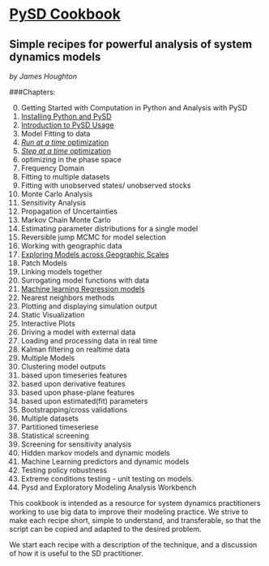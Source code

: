 [PySD Cookbook](http://jamesphoughton.github.io/PySD-Cookbook)
=============
## Simple recipes for powerful analysis of system dynamics models
*by James Houghton*

###Chapters:

0. Getting Started with Computation in Python and Analysis with PySD
 1. [Installing Python and PySD](http://nbviewer.ipython.org/github/JamesPHoughton/PySD-Cookbook/blob/master/1_2_Installation_and_Setup.ipynb)
 1. [Introduction to PySD Usage](http://nbviewer.ipython.org/github/JamesPHoughton/PySD-Cookbook/blob/master/1_3_Hello_World_Teacup.ipynb)
1. Model Fitting to data
 1. [*Run at a time* optimization](http://nbviewer.ipython.org/github/JamesPHoughton/PySD-Cookbook/blob/master/2_1_Fitting_with_Optimization.ipynb)
 2. [*Step at a time* optimization](http://nbviewer.ipython.org/github/JamesPHoughton/PySD-Cookbook/blob/master/2_2_Step_at_a_time_optimization.ipynb)
 3. optimizing in the phase space
 4. Frequency Domain
 4. Fitting to multiple datasets
 5. Fitting with unobserved states/ unobserved stocks
2. Monte Carlo Analysis
 3. Sensitivity Analysis
 4. Propagation of Uncertainties
2. Markov Chain Monte Carlo
 1. Estimating parameter distributions for a single model
 2. Reversible jump MCMC for model selection
3. Working with geographic data
 4. [Exploring Models across Geographic Scales](http://nbviewer.ipython.org/github/JamesPHoughton/PySD-Cookbook/blob/master/Exploring%20models%20across%20geographic%20scales.ipynb)
3. Patch Models
 1. Linking models together
4. Surrogating model functions with data
 1. [Machine learning Regression models](http://nbviewer.ipython.org/github/JamesPHoughton/PySD-Cookbook/blob/master/6_1_Surrogating_with_regression.ipynb)
 2. Nearest neighbors methods
3. Plotting and displaying simulation output
 4. Static Visualization
 5. Interactive Plots
5. Driving a model with external data
6. Loading and processing data in real time
7. Kalman filtering on realtime data
5. Multiple Models
10. Clustering model outputs
 1. based upon timeseries features
 2. based upon derivative features
 3. based upon phase-plane features
 4. based upon estimated(fit) parameters
11. Bootstrapping/cross validations
 1. Multiple datasets
 2. Partitioned timeseriese
12. Statistical screening
 13. Screening for sensitivity analysis 
13. Hidden markov models and dynamic models
14. Machine Learning predictors and dynamic models
15. Testing policy robustness
16. Extreme conditions testing - unit testing on models.
17. Pysd and Exploratory Modeling Analysis Workbench

This cookbook is intended as a resource for system dynamics practitioners working to use big data to 
improve their modeling practice. We strive to make each recipe short, simple to understand, and transferable, 
so that the script can be copied and adapted to the desired problem.

We start each recipe with a description of the technique, and a discussion of how it is useful to the SD practitioner.
